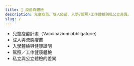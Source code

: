 ```yaml
---
title: 💉 疫苗與體檢
description: 兒童疫苗、成人疫苗、入學/駕照/工作體檢與私公立差異。
slug: /
---
```


- 兒童疫苗計畫（Vaccinazioni obbligatorie）
- 成人與流感疫苗
- 入學體檢與健康證明
- 駕照／工作健康體檢
- 私立與公立體檢的差異
